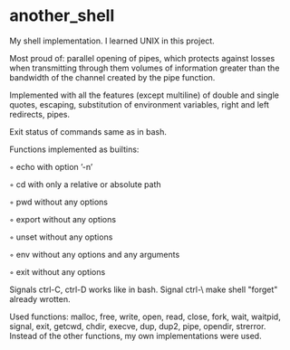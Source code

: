 # another_shell

My shell implementation. I learned UNIX in this project.

Most proud of: parallel opening of pipes, which protects against losses when transmitting through them volumes of information greater than the bandwidth of the channel created by the pipe function.

Implemented with all the features (except multiline) of double and single quotes, escaping, substitution of environment variables, right and left redirects, pipes.

Exit status of commands same as in bash.

Functions implemented as builtins:

◦ echo with option ’-n’

◦ cd with only a relative or absolute path

◦ pwd without any options

◦ export without any options

◦ unset without any options

◦ env without any options and any arguments

◦ exit without any options

Signals ctrl-C, ctrl-D works like in bash. Signal ctrl-\ make shell "forget" already wrotten.

Used functions: malloc, free, write, open, read, close, fork, wait, waitpid, signal, exit, getcwd, chdir, execve, dup, dup2, pipe, opendir, strerror.
Instead of the other functions, my own implementations were used.
